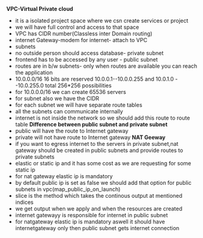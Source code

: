 **VPC-Virtual Private cloud**
- it is a isolated project space where we csn create services or project
- we will have full control and access to that space
- VPC has CIDR number(Classless inter Domain routing)
- internet Gateway-modem for internet- attach to VPC
- subnets
- no outside person should access database- private subnet
- frontend has to be accessed by any user - public subnet
- routes are in b/w subnets- only when routes are available you can reach the application
- 10.0.0.0/16 16 bits are reserved 10.0.0.1--10.0.0.255 and 10.0.1.0 --10.0.255.0 total 256*256 possibilities
- for 10.0.0.0/16 we can create 65536 servers
- for subnet also we have the CIDR
- for each subnet we will have separate route tables
- all the subnets can communicate internally
- internet is not inside the network so we should add this route to route table
**Difference between public subnet and private subnet**
- public will have the route to Internet gateway
- private will not have route to Internet gateway
**NAT Geeway**
-  if you want to egress internet to the servers in private subnet,nat gateway should be created in public subnets and provide routes to private subnets
- elastic or static ip and it has some cost as we are requesting for some static ip
- for nat gateway elastic ip is mandatory
- by default public ip is set as false we should add that option for public subnets in vpc(map_public_ip_on_launch)
- slice is the method which takes the continous output at mentioned indices
- we get output when we apply and when the resources are created
- internet gatewayy is responsible for internet in public subnet
- for natgateway elastic ip is mandatory aswell it should have internetgateway only then public subnet gets internet connection
